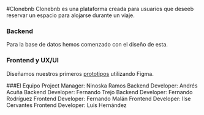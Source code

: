 #Clonebnb
Clonebnb es una plataforma creada para usuarios que deseeb reservar un espacio para alojarse durante un viaje. 

### Backend 
Para la base de datos hemos comenzado con el diseño de esta. 

### Frontend y UX/UI
Diseñamos nuestros primeros [prototipos](https://www.figma.com/file/HM5hlwqUjqN20GyZRkZScl/clonebnb?type=design&node-id=90-250&mode=design&t=dHpWd8MyCScIgEJh-0) utilizando Figma.

###El Equipo
Project Manager: Ninoska Ramos
Backend Developer: Andrés Acuña
Backend Developer: Fernando Trejo
Backend Developer: Fernando Rodríguez
Frontend Developer: Fernando Malán
Frontend Developer: Ilse Cervantes
Frontend Developer: Luis Hernández
